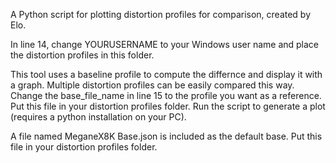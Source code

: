 A Python script for plotting distortion profiles for comparison, created by Elo.

In line 14, change YOURUSERNAME to your Windows user name and place the distortion profiles in this folder. 

This tool uses a baseline profile to compute the differnce and display it with a graph.
Multiple distortion profiles can be easily compared this way.
Change the base_file_name in line 15 to the profile you want as a reference.
Put this file in your distortion profiles folder.
Run the script to generate a plot (requires a python installation on your PC).

A file named MeganeX8K Base.json is included as the default base.
Put this file in your distortion profiles folder.
